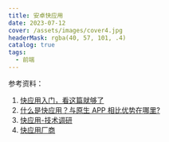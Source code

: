 ```yaml
---
title: 安卓快应用
date: 2023-07-12
cover: /assets/images/cover4.jpg
headerMask: rgba(40, 57, 101, .4)
catalog: true
tags:
  - 前端
---
```


参考资料：

1. [快应用入门，看这篇就够了](https://juejin.cn/post/6844903586971779080?searchId=202409221441301C35F5C366847F801E93)
2. [什么是快应用？与原生 APP 相比优势在哪里?](https://juejin.cn/post/7137222956324765709?searchId=202409221441301C35F5C366847F801E93)
3. [快应用-技术调研](https://juejin.cn/post/6844903583415009294?searchId=202409221441301C35F5C366847F801E93)
4. [快应用厂商](https://www.quickapp.cn/)

